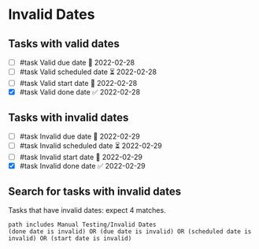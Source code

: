 # Invalid Dates

## Tasks with valid dates

- [ ] #task Valid due date 📅 2022-02-28
- [ ] #task Valid scheduled date ⏳ 2022-02-28
- [ ] #task Valid start date 🛫 2022-02-28
- [x] #task Valid done date ✅ 2022-02-28

## Tasks with invalid dates

- [ ] #task Invalid due date 📅 2022-02-29
- [ ] #task Invalid scheduled date ⏳ 2022-02-29
- [ ] #task Invalid start date 🛫 2022-02-29
- [x] #task Invalid done date ✅ 2022-02-29

## Search for tasks with invalid dates

Tasks that have invalid dates: expect 4 matches.

```tasks
path includes Manual Testing/Invalid Dates
(done date is invalid) OR (due date is invalid) OR (scheduled date is invalid) OR (start date is invalid)
```

